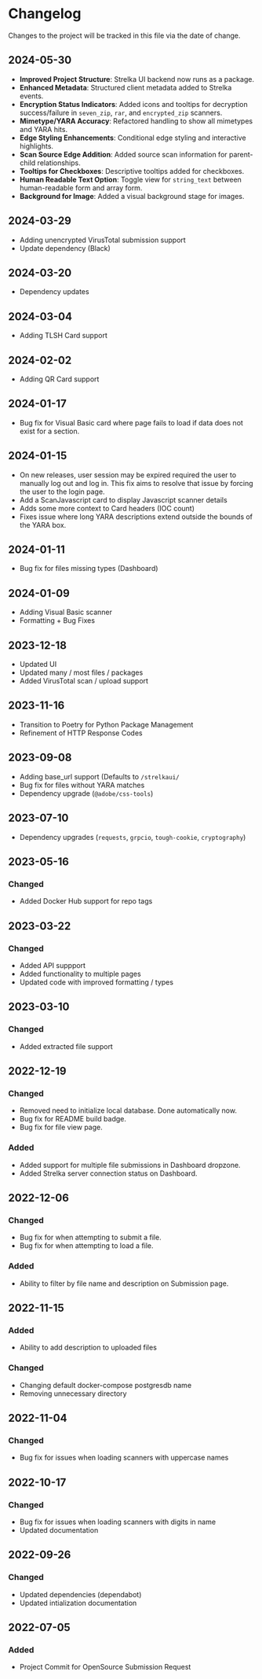 # Changelog
Changes to the project will be tracked in this file via the date of change.

## 2024-05-30
- **Improved Project Structure**: Strelka UI backend now runs as a package.
- **Enhanced Metadata**: Structured client metadata added to Strelka events.
- **Encryption Status Indicators**: Added icons and tooltips for decryption success/failure in `seven_zip`, `rar`, and `encrypted_zip` scanners.
- **Mimetype/YARA Accuracy**: Refactored handling to show all mimetypes and YARA hits.
- **Edge Styling Enhancements**: Conditional edge styling and interactive highlights.
- **Scan Source Edge Addition**: Added source scan information for parent-child relationships.
- **Tooltips for Checkboxes**: Descriptive tooltips added for checkboxes.
- **Human Readable Text Option**: Toggle view for `string_text` between human-readable form and array form.
- **Background for Image**: Added a visual background stage for images.
  
## 2024-03-29
- Adding unencrypted VirusTotal submission support
- Update dependency (Black)

## 2024-03-20
- Dependency updates
  
## 2024-03-04
- Adding TLSH Card support

## 2024-02-02
- Adding QR Card support
  
## 2024-01-17
- Bug fix for Visual Basic card where page fails to load if data does not exist for a section.
  
## 2024-01-15
- On new releases, user session may be expired required the user to manually log out and log in. This fix aims to resolve that issue by forcing the user to the login page.
- Add a ScanJavascript card to display Javascript scanner details
- Adds some more context to Card headers (IOC count)
- Fixes issue where long YARA descriptions extend outside the bounds of the YARA box.

## 2024-01-11
- Bug fix for files missing types (Dashboard)

## 2024-01-09
- Adding Visual Basic scanner
- Formatting + Bug Fixes
  
## 2023-12-18
- Updated UI
- Updated many / most files / packages
- Added VirusTotal scan / upload support
  
## 2023-11-16
- Transition to Poetry for Python Package Management
- Refinement of HTTP Response Codes
  
## 2023-09-08
- Adding base_url support (Defaults to `/strelkaui/`
- Bug fix for files without YARA matches
- Dependency upgrade (`@adobe/css-tools`)

## 2023-07-10
- Dependency upgrades (`requests`, `grpcio`, `tough-cookie`, `cryptography`)

## 2023-05-16
### Changed
- Added Docker Hub support for repo tags

## 2023-03-22
### Changed
- Added API suppport
- Added functionality to multiple pages
- Updated code with improved formatting / types

## 2023-03-10
### Changed
- Added extracted file support

## 2022-12-19
### Changed
- Removed need to initialize local database. Done automatically now.
- Bug fix for README build badge.
- Bug fix for file view page.

### Added
- Added support for multiple file submissions in Dashboard dropzone.
- Added Strelka server connection status on Dashboard.

## 2022-12-06
### Changed
- Bug fix for when attempting to submit a file.
- Bug fix for when attempting to load a file.

### Added
- Ability to filter by file name and description on Submission page.
 
## 2022-11-15
### Added
- Ability to add description to uploaded files

### Changed
- Changing default docker-compose postgresdb name
- Removing unnecessary directory

## 2022-11-04
### Changed
- Bug fix for issues when loading scanners with uppercase names

## 2022-10-17
### Changed
- Bug fix for issues when loading scanners with digits in name
- Updated documentation

## 2022-09-26
### Changed
- Updated dependencies (dependabot)
- Updated intialization documentation 

## 2022-07-05
### Added
- Project Commit for OpenSource Submission Request
